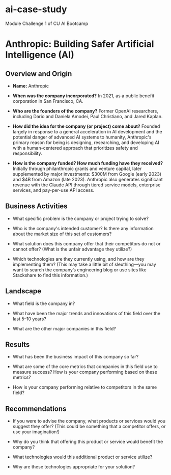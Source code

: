 # ai-case-study
Module Challenge 1 of CU AI Bootcamp

# Anthropic: Building Safer Artificial Intelligence (AI)

## Overview and Origin

* **Name:** Anthropic

* **When was the company incorporated?** In 2021, as a public benefit corporation in San Francisco, CA. 

* **Who are the founders of the company?** Former OpenAI researchers, including Dario and Daniela Amodei, Paul Christiano, and Jared Kaplan.

* **How did the idea for the company (or project) come about?** Founded largely in response to a general acceleration in AI development and the potential danger of advanced AI systems to humanity, Anthropic's primary reason for being is designing, researching, and developing AI with a human-centered approach that prioritizes safety and responsibility. 

* **How is the company funded? How much funding have they received?**
Initially through philanthropic grants and venture capital, later supplemented by major investments: $300M from Google (early 2023) and $4B from Amazon (late 2023). Anthropic also generates significant revenue with the Claude API through tiered service models, enterprise services, and pay-per-use API access. 

## Business Activities

* What specific problem is the company or project trying to solve?

* Who is the company's intended customer? Is there any information about the market size of this set of customers?

* What solution does this company offer that their competitors do not or cannot offer? (What is the unfair advantage they utilize?)

* Which technologies are they currently using, and how are they implementing them? (This may take a little bit of sleuthing&mdash;you may want to search the company’s engineering blog or use sites like Stackshare to find this information.)

## Landscape

* What field is the company in?

* What have been the major trends and innovations of this field over the last 5&ndash;10 years?

* What are the other major companies in this field?

## Results

* What has been the business impact of this company so far?

* What are some of the core metrics that companies in this field use to measure success? How is your company performing based on these metrics?

* How is your company performing relative to competitors in the same field?

## Recommendations

* If you were to advise the company, what products or services would you suggest they offer? (This could be something that a competitor offers, or use your imagination!)

* Why do you think that offering this product or service would benefit the company?

* What technologies would this additional product or service utilize?

* Why are these technologies appropriate for your solution?
